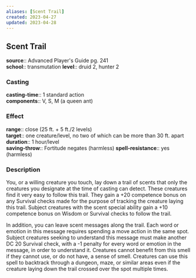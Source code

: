 ```yaml
---
aliases: [Scent Trail]
created: 2023-04-27
updated: 2023-04-28
---
```


## Scent Trail

**source**:: Advanced Player's Guide pg. 241  
**school**:: transmutation
**level**:: druid 2, hunter 2

### Casting

**casting-time**:: 1 standard action  
**components**:: V, S, M (a queen ant)

### Effect

**range**:: close (25 ft. + 5 ft./2 levels)  
**target**:: one creature/level, no two of which can be more than 30 ft. apart  
**duration**:: 1 hour/level  
**saving-throw**:: Fortitude negates (harmless)
**spell-resistance**:: yes (harmless)

### Description

You, or a willing creature you touch, lay down a trail of scents that only the creatures you designate at the time of casting can detect. These creatures find it very easy to follow this trail. They gain a +20 competence bonus on any Survival checks made for the purpose of tracking the creature laying this trail. Subject creatures with the scent special ability gain a +10 competence bonus on Wisdom or Survival checks to follow the trail.  
  
In addition, you can leave scent messages along the trail. Each word or emotion in this message requires spending a move action in the same spot. Subject creatures seeking to understand this message must make another DC 20 Survival check, with a -1 penalty for every word or emotion in the message, in order to understand it. Creatures cannot benefit from this smell if they cannot use, or do not have, a sense of smell. Creatures can use this spell to backtrack through a dungeon, maze, or similar areas even if the creature laying down the trail crossed over the spot multiple times.
